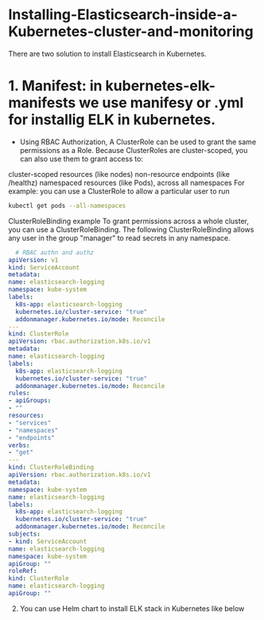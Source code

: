 # Installing-Elasticsearch-inside-a-Kubernetes-cluster-and-monitoring
There are two solution to install Elasticsearch in Kubernetes.

# 1. Manifest: in kubernetes-elk-manifests we use manifesy or .yml for installig ELK in kubernetes.
  - Using RBAC Authorization, 
   A ClusterRole can be used to grant the same permissions as a Role. Because ClusterRoles are cluster-scoped, you can also use them to grant access to:

cluster-scoped resources (like nodes)
non-resource endpoints (like /healthz)
namespaced resources (like Pods), across all namespaces
For example: you can use a ClusterRole to allow a particular user to run 
```sh
kubectl get pods --all-namespaces
```
 ClusterRoleBinding example
To grant permissions across a whole cluster, you can use a ClusterRoleBinding. The following ClusterRoleBinding allows any user in the group "manager" to read secrets in any namespace.
  ```yml
    # RBAC authn and authz
apiVersion: v1
kind: ServiceAccount
metadata:
  name: elasticsearch-logging
  namespace: kube-system
  labels:
    k8s-app: elasticsearch-logging
    kubernetes.io/cluster-service: "true"
    addonmanager.kubernetes.io/mode: Reconcile
---
kind: ClusterRole
apiVersion: rbac.authorization.k8s.io/v1
metadata:
  name: elasticsearch-logging
  labels:
    k8s-app: elasticsearch-logging
    kubernetes.io/cluster-service: "true"
    addonmanager.kubernetes.io/mode: Reconcile
rules:
- apiGroups:
  - ""
  resources:
  - "services"
  - "namespaces"
  - "endpoints"
  verbs:
  - "get"
---
kind: ClusterRoleBinding
apiVersion: rbac.authorization.k8s.io/v1
metadata:
  namespace: kube-system
  name: elasticsearch-logging
  labels:
    k8s-app: elasticsearch-logging
    kubernetes.io/cluster-service: "true"
    addonmanager.kubernetes.io/mode: Reconcile
subjects:
- kind: ServiceAccount
  name: elasticsearch-logging
  namespace: kube-system
  apiGroup: ""
roleRef:
  kind: ClusterRole
  name: elasticsearch-logging
  apiGroup: ""
 ```
2. You can use Helm chart to install ELK stack in Kubernetes like below

